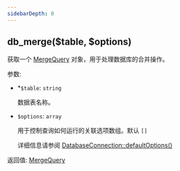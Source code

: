 ```yaml
---
sidebarDepth: 0
---
```


## db_merge($table, $options)

获取一个 [MergeQuery](./MergeQuery) 对象，用于处理数据库的合并操作。

参数:
- <span class="required">*</span>`$table`: `string`

  数据表名称。

- `$options`: `array`

  用于控制查询如何运行的关联选项数组。默认 `[]`

  详细信息请参阅 [DatabaseConnection::defaultOptions()](./DatabaseConnection.html#defaultOptions)

返回值: [MergeQuery](./MergeQuery)
